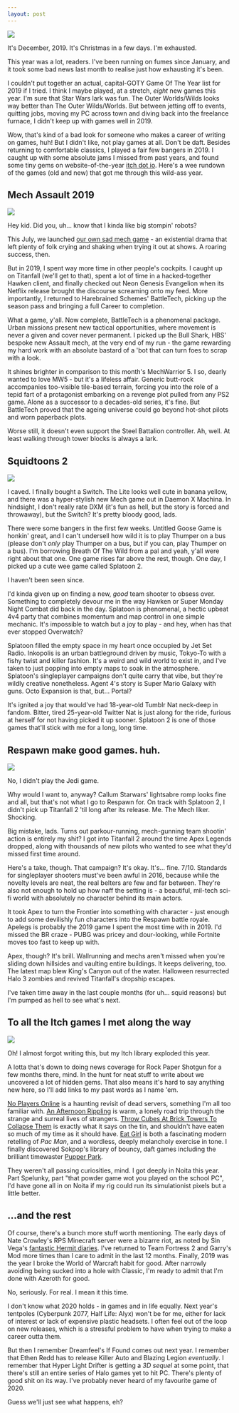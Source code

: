 ```yaml
---
layout: post
---
```


![](https://raw.githubusercontent.com/ScarletCatalie/ScarletCatalie.github.io/master/assets/header.jpg)

It's December, 2019. It's Christmas in a few days. I'm exhausted.

This year was a lot, readers. I've been running on fumes since January, and it took some bad news last month to realise just how exhausting it's been.

I couldn't put together an actual, capital-GOTY Game Of The Year list for 2019 if I tried. I think I maybe played, at a stretch, *eight* new games this year. I'm sure that Star Wars lark was fun. The Outer Worlds/Wilds looks way better than The Outer Wilds/Worlds. But between jetting off to events, quitting jobs, moving my PC across town and diving back into the freelance furnace, I didn't keep up with games well in 2019.

Wow, that's kind of a bad look for someone who makes a career of writing on games, huh! But I didn't like, not play games at all. Don't be daft. Besides returning to comfortable classics, I played a fair few bangers in 2019. I caught up with some absolute jams I missed from past years, and found some tiny gems on website-of-the-year <a href="http://itch.io">itch dot io</a>. Here's a wee rundown of the games (old and new) that got me through this wild-ass year.

<h2>Mech Assault 2019</h2>

![](https://raw.githubusercontent.com/ScarletCatalie/ScarletCatalie.github.io/master/assets/Battletech.jpg)

Hey kid. Did you, uh... know that I kinda like big stompin' robots?

This July, we launched [our own sad mech game](https://itch.io/b/343/can-androids-pray) - an existential drama that left plenty of folk crying and shaking when trying it out at shows. A roaring success, then.

But in 2019, I spent way more time in other people's cockpits. I caught up on Titanfall (we'll get to that), spent a lot of time in a hacked-together Hawken client, and finally checked out Neon Genesis Evangelion when its Netflix release brought the discourse screaming onto my feed. More importantly, I returned to Harebrained Schemes' BattleTech, picking up the season pass and bringing a full Career to completion.

What a game, y'all. Now complete, BattleTech is a phenomenal package. Urban missions present new tactical opportunities, where movement is never a given and cover never permanent. I picked up the Bull Shark, HBS' bespoke new Assault mech, at the very end of my run - the game rewarding my hard work with an absolute bastard of a 'bot that can turn foes to scrap with a look.

It shines brighter in comparison to this month's MechWarrior 5. I so, dearly wanted to love MW5 - but it's a lifeless affair. Generic butt-rock accompanies too-visible tile-based terrain, forcing you into the role of a tepid fart of a protagonist embarking on a revenge plot pulled from any PS2 game. Alone as a successor to a decades-old series, it's fine. But BattleTech proved that the ageing universe could go beyond hot-shot pilots and worn paperback plots.

Worse still, it doesn't even support the Steel Battalion controller. Ah, well. At least walking through tower blocks is always a lark.

<h2>Squidtoons 2</h2>

![](https://raw.githubusercontent.com/ScarletCatalie/ScarletCatalie.github.io/master/assets/Splatoon.jpg)

I caved. I finally bought a Switch. The Lite looks well cute in banana yellow, and there was a hyper-stylish new Mech game out in Daemon X Machina. In hindsight, I don't really rate DXM (it's fun as hell, but the story is forced and throwaway), but the Switch? It's pretty bloody good, lads.

There were some bangers in the first few weeks. Untitled Goose Game is honkin' great, and I can't undersell how wild it is to play Thumper on a bus (please don't *only* play Thumper on a bus, but if you can, play Thumper on a bus). I'm borrowing Breath Of The Wild from a pal and yeah, y'all were right about that one. One game rises far above the rest, though. One day, I picked up a cute wee game called Splatoon 2.

I haven't been seen since.

I'd kinda given up on finding a new, *good* team shooter to obsess over. Something to completely devour me in the way Hawken or Super Monday Night Combat did back in the day. Splatoon is phenomenal, a hectic upbeat 4v4 party that combines momentum and map control in one simple mechanic. It's impossible to watch but a joy to play - and hey, when has that ever stopped Overwatch?

Splatoon filled the empty space in my heart once occupied by Jet Set Radio. Inkopolis is an urban battleground driven by music, Tokyo-To with a fishy twist and killer fashion. It's a weird and wild world to exist in, and I've taken to just popping into empty maps to soak in the atmosphere. Splatoon's singleplayer campaigns don't quite carry that vibe, but they're wildly creative nonetheless. Agent 4's story is Super Mario Galaxy with guns. Octo Expansion is that, but... Portal?  

It's ignited a joy that would've had 18-year-old Tumblr Nat neck-deep in fandom. Bitter, tired 25-year-old Twitter Nat is just along for the ride, furious at herself for not having picked it up sooner. Splatoon 2 is one of those games that'll stick with me for a long, long time.

<h2>Respawn make good games. huh.</h2>

![](https://raw.githubusercontent.com/ScarletCatalie/ScarletCatalie.github.io/master/assets/Titanfall%202.jpg)

No, I didn't play the Jedi game.

Why would I want to, anyway? Callum Starwars' lightsabre romp looks fine and all, but that's not what I go to Respawn for. On track with Splatoon 2, I didn't pick up Titanfall 2 'til long after its release. Me. The Mech liker. Shocking.

Big mistake, lads. Turns out parkour-running, mech-gunning team shootin' action is entirely my shit? I got into Titanfall 2 around the time Apex Legends dropped, along with thousands of new pilots who wanted to see what they'd missed first time around.

Here's a take, though. That campaign? It's okay. It's... fine. 7/10. Standards for singleplayer shooters must've been awful in 2016, because while the novelty levels are neat, the real belters are few and far between. They're also not enough to hold up how naff the setting is - a beautiful, mil-tech sci-fi world with absolutely no character behind its main actors.

It took Apex to turn the Frontier into something with character - just enough to add some devilishly fun characters into the Respawn battle royale. Apelegs is probably the 2019 game I spent the most time with in 2019. I'd missed the BR craze - PUBG was pricey and dour-looking, while Fortnite moves too fast to keep up with.

Apex, though? It's brill. Wallrunning and mechs aren't missed when you're sliding down hillsides and vaulting entire buildings. It keeps delivering, too. The latest map blew King's Canyon out of the water. Halloween resurrected Halo 3 zombies and revived Titanfall's dropship escapes.

I've taken time away in the last couple months (for uh... squid reasons) but I'm pumped as hell to see what's next.

<h2>To all the Itch games I met along the way</h2>

![](https://raw.githubusercontent.com/ScarletCatalie/ScarletCatalie.github.io/master/assets/Afternoon-rippling-lesbians.jpg)

Oh! I almost forgot writing this, but my Itch library exploded this year.

A lotta that's down to doing news coverage for Rock Paper Shotgun for a few months there, mind. In the hunt for neat stuff to write about we uncovered a lot of hidden gems. That also means it's hard to say anything new here, so I'll add links to my past words as I name 'em.

[No Players Online](https://www.rockpapershotgun.com/2019/11/06/no-players-online-offers-free-spooks-on-the-empty-servers-of-a-dead-multiplayer-game/) is a haunting revisit of dead servers, something I'm all too familiar with. [An Afternoon Rippling](https://www.rockpapershotgun.com/2019/09/09/an-afternoon-rippling-wants-to-take-you-on-a-very-peculiar-hike/) is warm, a lonely road trip through the strange and surreal lives of strangers. [Throw Cubes At Brick Towers To Collapse Them](https://www.rockpapershotgun.com/2019/09/24/throw-cubes-into-brick-towers-to-collapse-them-thats-it-thats-the-game/) is exactly what it says on the tin, and shouldn't have eaten so much of my time as it should have. [Eat Girl](https://www.rockpapershotgun.com/2019/09/23/eat-girl-is-an-anxious-rework-of-a-familiar-labyrinth/) is both a fascinating modern retelling of *Pac Man*, and a wordless, deeply melancholy exercise in tone. I finally discovered Sokpop's library of bouncy, daft games including the brilliant timewaster [Pupper Park](https://www.rockpapershotgun.com/2019/11/12/pupper-park-lets-you-muck-around-as-a-dog-for-10-minutes/).

They weren't all passing curiosities, mind. I got deeply in Noita this year. Part Spelunky, part "that powder game wot you played on the school PC", I'd have gone all in on Noita if my rig could run its simulationist pixels but a little better.


<h2>...and the rest</h2>

Of course, there's a bunch more stuff worth mentioning. The early days of Nate Crowley's RPS Minecraft server were a bizarre riot, as noted by Sin Vega's [fantastic Hermit diaries](https://www.rockpapershotgun.com/tag/hounded-out/). I've returned to Team Fortress 2 and Garry's Mod more times than I care to admit in the last 12 months. Finally, 2019 was the year I broke the World of Warcraft habit for good. After narrowly avoiding being sucked into a hole with Classic, I'm ready to admit that I'm done with Azeroth for good.

No, seriously. For real. I mean it this time.

I don't know what 2020 holds - in games and in life equally. Next year's tentpoles (Cyberpunk 2077, Half Life: Alyx) won't be for me, either for lack of interest or lack of expensive plastic headsets. I often feel out of the loop on new releases, which is a stressful problem to have when trying to make a career outta them.

But then I remember Dreamfeel's If Found comes out next year. I remember that Ethen Redd has to release Killer Auto and Blazing Legion *eventually*. I remember that Hyper Light Drifter is getting a *3D sequel* at some point, that there's still an entire series of Halo games yet to hit PC. There's plenty of good shit on its way. I've probably never heard of my favourite game of 2020.

Guess we'll just see what happens, eh?
